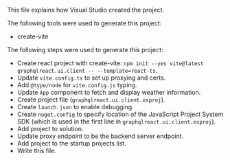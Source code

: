This file explains how Visual Studio created the project.

The following tools were used to generate this project:
- create-vite

The following steps were used to generate this project:
- Create react project with create-vite: `npm init --yes vite@latest graphqlreact.ui.client -- --template=react-ts`.
- Update `vite.config.ts` to set up proxying and certs.
- Add `@type/node` for `vite.config.js` typing.
- Update `App` component to fetch and display weather information.
- Create project file (`graphqlreact.ui.client.esproj`).
- Create `launch.json` to enable debugging.
- Create `nuget.config` to specify location of the JavaScript Project System SDK (which is used in the first line in `graphqlreact.ui.client.esproj`).
- Add project to solution.
- Update proxy endpoint to be the backend server endpoint.
- Add project to the startup projects list.
- Write this file.
